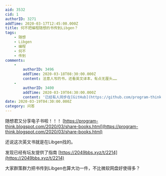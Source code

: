 ```yaml
---
aid: 3532
cid: 1
authorID: 3271
addTime: 2020-03-17T12:45:00.000Z
title: 何不把编程随想的书传到Libgen？
tags:
    - 随想
    - Libgen
    - 编程
    - 何不
    - 传到
comments:
    -
        authorID: 3496
        addTime: 2020-03-18T08:30:00.000Z
        content: 法意人写的书，还看英文译本，有点无厘头……
    -
        authorID: 3400
        addTime: 2020-03-19T04:30:00.000Z
        content: '已经有人同步在[GitHub](https://github.com/program-think-mirrors/books)了。。。'
date: 2020-03-19T04:30:00.000Z
category: 问答
---
```


随想君又分享电子书啦！！！ [https://program-think.blogspot.com/2020/03/share-books.html](https://program-think.blogspot.com/2020/03/share-books.html)

还说这次英文书就是在Libgen找的。

发现已经有坛友提供了指南 [https://2049bbs.xyz/t/2214](https://2049bbs.xyz/t/2214)

大家群策群力把书传到Libgen也算大功一件，不比微软网盘好使得多？
